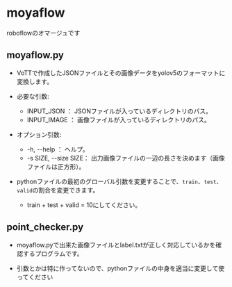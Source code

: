 # moyaflow

roboflowのオマージュです

## moyaflow.py

- VoTTで作成したJSONファイルとその画像データをyolov5のフォーマットに変換します。

- 必要な引数:

  - INPUT_JSON ：           JSONファイルが入っているディレクトリのパス。
  - INPUT_IMAGE ：          画像ファイルが入っているディレクトリのパス。

- オプション引数:

  - -h, --help    ：        ヘルプ。
  - -s SIZE, --size SIZE：  出力画像ファイルの一辺の長さを決めます（画像ファイルは正方形）。
  
 - pythonファイルの最初のグローバル引数を変更することで、`train`、`test`、`valid`の割合を変更できます。
    
    - train + test + valid = 10にしてください。
  
## point_checker.py

- moyaflow.pyで出来た画像ファイルとlabel.txtが正しく対応しているかを確認するプログラムです。

- 引数とかは特に作ってないので、pythonファイルの中身を適当に変更して使ってください


  
  
